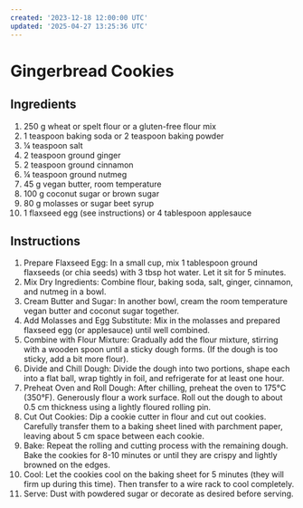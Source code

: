 ```yaml
---
created: '2023-12-18 12:00:00 UTC'
updated: '2025-04-27 13:25:36 UTC'
---
```


# Gingerbread Cookies

## Ingredients

1. 250 g wheat or spelt flour or a gluten-free flour mix
1. 1 teaspoon baking soda or 2 teaspoon baking powder
1. ¼ teaspoon salt
1. 2 teaspoon ground ginger
1. 2 teaspoon ground cinnamon
1. ¼ teaspoon ground nutmeg
1. 45 g vegan butter, room temperature
1. 100 g coconut sugar or brown sugar
1. 80 g molasses or sugar beet syrup
1. 1 flaxseed egg (see instructions) or 4 tablespoon applesauce

## Instructions

1. Prepare Flaxseed Egg: In a small cup, mix 1 tablespoon ground flaxseeds (or chia seeds) with 3 tbsp hot water. Let it sit for 5 minutes.
1. Mix Dry Ingredients: Combine flour, baking soda, salt, ginger, cinnamon, and nutmeg in a bowl.
1. Cream Butter and Sugar: In another bowl, cream the room temperature vegan butter and coconut sugar together.
1. Add Molasses and Egg Substitute: Mix in the molasses and prepared flaxseed egg (or applesauce) until well combined.
1. Combine with Flour Mixture: Gradually add the flour mixture, stirring with a wooden spoon until a sticky dough forms. (If the dough is too sticky, add a bit more flour).
1. Divide and Chill Dough: Divide the dough into two portions, shape each into a flat ball, wrap tightly in foil, and refrigerate for at least one hour.
1. Preheat Oven and Roll Dough: After chilling, preheat the oven to 175°C (350°F). Generously flour a work surface. Roll out the dough to about 0.5 cm thickness using a lightly floured rolling pin.
1. Cut Out Cookies: Dip a cookie cutter in flour and cut out cookies. Carefully transfer them to a baking sheet lined with parchment paper, leaving about 5 cm space between each cookie.
1. Bake: Repeat the rolling and cutting process with the remaining dough. Bake the cookies for 8-10 minutes or until they are crispy and lightly browned on the edges.
1. Cool: Let the cookies cool on the baking sheet for 5 minutes (they will firm up during this time). Then transfer to a wire rack to cool completely.
1. Serve: Dust with powdered sugar or decorate as desired before serving.

